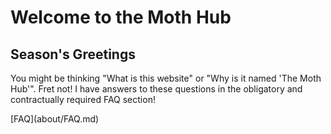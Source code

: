 

<h1> Welcome to the Moth Hub </h1>
<h2> Season's Greetings </h2>
<p> You might be thinking "What is this website" or "Why is it named 'The Moth Hub'". Fret not! I have answers to these questions in the obligatory and contractually required FAQ section! </p>
[FAQ](about/FAQ.md)
